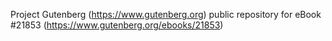 Project Gutenberg (https://www.gutenberg.org) public repository for eBook #21853 (https://www.gutenberg.org/ebooks/21853)
